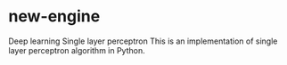 # new-engine
Deep learning 
Single layer perceptron
This is an implementation of single layer perceptron algorithm in Python.
